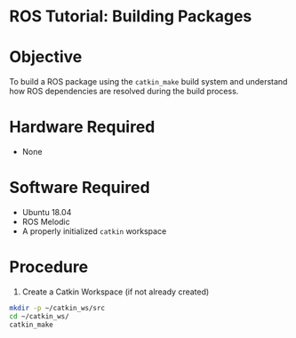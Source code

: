 # ROS Tutorial: Building Packages

# Objective
To build a ROS package using the `catkin_make` build system and understand how ROS dependencies are resolved during the build process.


# Hardware Required
- None


# Software Required
- Ubuntu 18.04
- ROS Melodic
- A properly initialized `catkin` workspace


# Procedure

 1. Create a Catkin Workspace (if not already created)

```bash
mkdir -p ~/catkin_ws/src
cd ~/catkin_ws/
catkin_make
